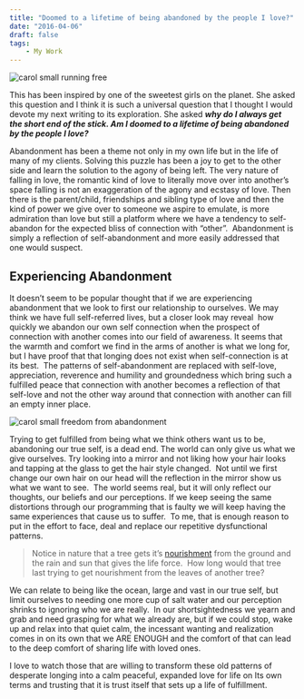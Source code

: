 ```yaml
---
title: "Doomed to a lifetime of being abandoned by the people I love?"
date: "2016-04-06"
draft: false
tags:
    - My Work
---
```


![carol small running
free](/img/carol-and-harper.jpg)

This has been inspired by one of the sweetest girls on the planet. She asked
this question and I think it is such a universal question that I thought I would
devote my next writing to its exploration. She asked **_why do I always get the
short end of the stick. Am I doomed to a lifetime of being abandoned by the
people I love?_**

Abandonment has been a theme not only in my own life but in the life of many of
my clients. Solving this puzzle has been a joy to get to the other side and
learn the solution to the agony of being left. The very nature of falling in
love, the romantic kind of love to literally move over into another’s space
falling is not an exaggeration of the agony and ecstasy of love. Then there is
the parent/child, friendships and sibling type of love and then the kind of
power we give over to someone we aspire to emulate, is more admiration than love
but still a platform where we have a tendency to self-abandon for the expected
bliss of connection with “other”.  Abandonment is simply a reflection of
self-abandonment and more easily addressed that one would suspect.

## Experiencing Abandonment

It doesn’t seem to be popular thought that if we are experiencing abandonment
that we look to first our relationship to ourselves. We may think we have full
self-referred lives, but a closer look may reveal  how quickly we abandon our
own self connection when the prospect of connection with another comes into our
field of awareness. It seems that the warmth and comfort we find in the arms of
another is what we long for, but I have proof that that longing does not exist
when self-connection is at its best.  The patterns of self-abandonment are
replaced with self-love, appreciation, reverence and humility and groundedness
which bring such a fulfilled peace that connection with another becomes a
reflection of that self-love and not the other way around that connection with
another can fill an empty inner place.

![carol small freedom from abandonment](/img/clipped-carol-and-ocean.jpg)

Trying to get fulfilled from being what we think others want us to be,
abandoning our true self, is a dead end. The world can only give us what we give
ourselves. Try looking into a mirror and not liking how your hair looks and
tapping at the glass to get the hair style changed.  Not until we first change
our own hair on our head will the reflection in the mirror show us what we want
to see.  The world seems real, but it will only reflect our thoughts, our
beliefs and our perceptions. If we keep seeing the same distortions through our
programming that is faulty we will keep having the same experiences that cause
us to suffer.  To me, that is enough reason to put in the effort to face, deal
and replace our repetitive dysfunctional patterns.

> Notice in nature that a tree gets it’s
> [nourishment](https://www.powerofcenter.com/nourished-body) from the ground
> and the rain and sun that gives the life force.  How long would that tree last
> trying to get nourishment from the leaves of another tree?

We can relate to being like the ocean, large and vast in our true self, but
limit ourselves to needing one more cup of salt water and our perception shrinks
to ignoring who we are really.  In our shortsightedness we yearn and grab and
need grasping for what we already are, but if we could stop, wake up and relax
into that quiet calm, the incessant wanting and realization comes in on its own
that we ARE ENOUGH and the comfort of that can lead to the deep comfort of
sharing life with loved ones.

I love to watch those that are willing to transform these old patterns of
desperate longing into a calm peaceful, expanded love for life on Its own terms
and trusting that it is trust itself that sets up a life of fulfillment.
